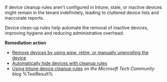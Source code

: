 If device cleanup rules aren't configured in Intune, stale, or inactive devices might remain in the tenant indefinitely, leading to cluttered device lists and inaccurate reports. 

Device clean-up rules help automate the removal of inactive devices, improving hygiene and reducing administrative overhead.

**Remediation action**

- [Remove devices by using wipe, retire, or manually unenrolling the device](https://learn.microsoft.com/intune/intune-service/remote-actions/devices-wipe?wt.mc_id=zerotrustrecommendations_automation_content_cnl_csasci)
- [Automatically hide devices with cleanup rules](https://learn.microsoft.com/intune/intune-service/remote-actions/devices-wipe?wt.mc_id=zerotrustrecommendations_automation_content_cnl_csasci#automatically-hide-devices-with-cleanup-rules)
- [Using Intune device cleanup rules](https://techcommunity.microsoft.com/blog/devicemanagementmicrosoft/using-intune-device-cleanup-rules-updated-version/3760854) *on the Microsoft Tech Community blog*<!--- Results --->
%TestResult%


